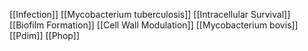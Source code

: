 [[Infection]]
[[Mycobacterium tuberculosis]]
[[Intracellular Survival]]
[[Biofilm Formation]]
[[Cell Wall Modulation]]
[[Mycobacterium bovis]]
[[Pdim]]
[[Phop]]

